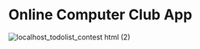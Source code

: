 # Online Computer Club App

![localhost_todolist_contest html (2)](https://github.com/Aiman54/Computer-Club-Registration-App/assets/120151123/97582b3a-606b-4efb-85dc-196adfa69e31)
